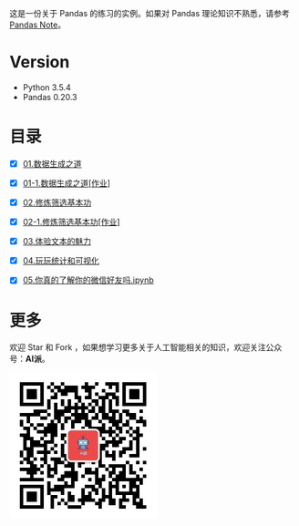 这是一份关于 Pandas 的练习的实例。如果对 Pandas 理论知识不熟悉，请参考 [Pandas Note](https://github.com/wangwei-tongxue/pandas_note)。

# Version

- Python 3.5.4
- Pandas 0.20.3

# 目录

- [x] [01.数据生成之道](notebook/01-数据生成之道.ipynb)
- [x] [01-1.数据生成之道[作业]](notebook/01-数据生成之道（作业）.ipynb)
- [x] [02.修炼筛选基本功](notebook/02-修炼筛选基本功.ipynb)
- [x] [02-1.修炼筛选基本功[作业]](notebook/02-修炼筛选基本功（作业）.ipynb)
- [x] [03.体验文本的魅力](notebook/03-体验文本的魅力.ipynb)
- [x] [04.玩玩统计和可视化](notebook/04-玩玩统计和可视化.ipynb)
- [x] [05.你真的了解你的微信好友吗.ipynb](notebook/05-你真的了解你的微信好友吗.ipynb)


# 更多

欢迎 Star 和 Fork ，如果想学习更多关于人工智能相关的知识，欢迎关注公众号：**AI派**。

![](image/公众号—AI派.jpg)

